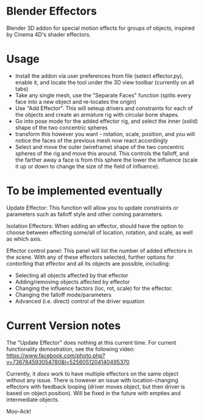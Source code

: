Blender Effectors
=================

Blender 3D addon for special motion effects for groups of objects, inspired by Cinema 4D's shader effectors.

Usage
=================

- Install the addon via user preferences from file (select effector.py), enable it, and locate the tool under the 3D view toolbar (currently on all tabs)
- Take any single mesh, use the "Separate Faces" function (splits every face into a new object and re-locates the origin)
- Use "Add Effector". This will seteup drivers and constraints for each of the objects and create an armature rig with circular bone shapes.
- Go into pose mode for the added effector rig, and select the inner (solid) shape of the two concentric spheres
- transform this however you want - rotation, scale, position, and you will notice the faces of the previous mesh now react accordingly
- Select and move the outer (wireframe) shape of the two concentric spheres of the rig and move this around. This controls the falloff, and the farther away a face is from this sphere the lower the influence (scale it up or down to change the size of the field of influence).

To be implemented eventually
=================

Update Effector: 
This function will allow you to update constraints or parameters such as falloff style and other coming parameters.

Isolation Effectors:
When adding an effector, should have the option to choose between effecting some/all of location, rotation, and scale, as well as which axis.

Effector control panel:
This panel will list the number of added effectors in the scene. With any of these effectors selected, further options for contorlling that effector and all its objects are possible, including:
- Selecting all objects affected by that effector
- Adding/removing objects affected by effector
- Changing the influence factors (loc, rot, scale) for the effector.
- Changing the falloff mode/parameters
- Advanced (i.e. direct) control of the driver equation

Current Version notes
=================

The "Update Effector" does nothing at this current time. For current functionality demostration, see the following video:
https://www.facebook.com/photo.php?v=736784593054780&l=5256051204140495370

Currently, it *does* work to have multiple effectors on the same object without any issue. There is however an issue with location-changing effectors with feedback looping (driver moves object, but then driver is based on object position). Will be fixed in the future with empties and intermediate objects.

Moo-Ack!
